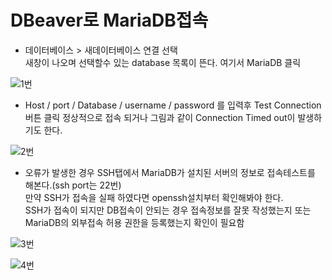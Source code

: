 # DBeaver로 MariaDB접속

- 데이터베이스 > 새데이터베이스 연결 선택  
  새창이 나오며 선택할수 있는 database 목록이 뜬다. 여기서 MariaDB 클릭  

![1번](https://raw.githubusercontent.com/nmplus/nmplus.github.io/main/DB/MariaDB/1.PNG)  


- Host / port / Database / username / password 를 입력후 Test Connection버튼 클릭
정상적으로 접속 되거나 그림과 같이 Connection Timed out이 발생하기도 한다.    

![2번](https://raw.githubusercontent.com/nmplus/nmplus.github.io/main/DB/MariaDB/2.PNG)  


- 오류가 발생한 경우 SSH탭에서 MariaDB가 설치된 서버의 정보로 접속테스트를 해본다.(ssh port는 22번)  
  만약 SSH가 접속을 실패 하였다면 openssh설치부터 확인해봐야 한다.  
  SSH가 접속이 되지만 DB접속이 안되는 경우 접속정보를 잘못 작성했는지 또는 MariaDB의 외부접속 허용 권한을 등록했는지 확인이 필요함    


![3번](https://raw.githubusercontent.com/nmplus/nmplus.github.io/main/DB/MariaDB/3.PNG)  


![4번](https://raw.githubusercontent.com/nmplus/nmplus.github.io/main/DB/MariaDB/4.PNG)  
